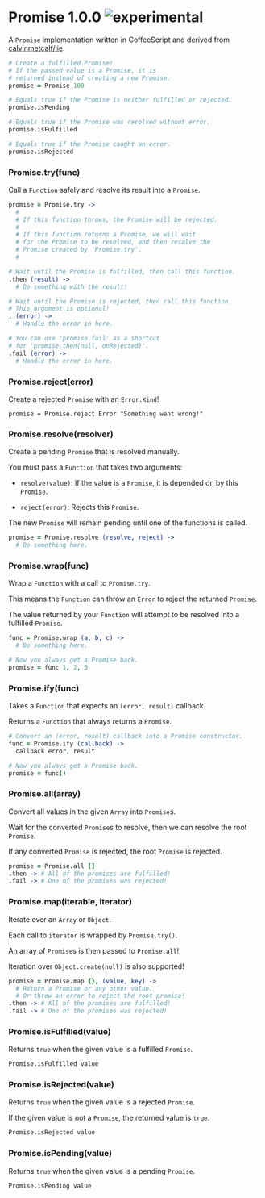 
# Promise 1.0.0 ![experimental](https://img.shields.io/badge/stability-experimental-EC5315.svg?style=flat)

A `Promise` implementation written in CoffeeScript and derived from [calvinmetcalf/lie](https://github.com/calvinmetcalf/lie).

```coffee
# Create a fulfilled Promise!
# If the passed value is a Promise, it is
# returned instead of creating a new Promise.
promise = Promise 100

# Equals true if the Promise is neither fulfilled or rejected.
promise.isPending

# Equals true if the Promise was resolved without error.
promise.isFulfilled

# Equals true if the Promise caught an error.
promise.isRejected
```

### Promise.try(func)

Call a `Function` safely and resolve its result into a `Promise`.

```coffee
promise = Promise.try ->
  #
  # If this function throws, the Promise will be rejected.
  #
  # If this function returns a Promise, we will wait
  # for the Promise to be resolved, and then resolve the
  # Promise created by 'Promise.try'.
  #

# Wait until the Promise is fulfilled, then call this function.
.then (result) ->
  # Do something with the result!

# Wait until the Promise is rejected, then call this function.
# This argument is optional!
, (error) ->
  # Handle the error in here.

# You can use 'promise.fail' as a shortcut
# for 'promise.then(null, onRejected)'.
.fail (error) ->
  # Handle the error in here.
```

### Promise.reject(error)

Create a rejected `Promise` with an `Error.Kind`!

```
promise = Promise.reject Error "Something went wrong!"
```

### Promise.resolve(resolver)

Create a pending `Promise` that is resolved manually.

You must pass a `Function` that takes two arguments:

- `resolve(value)`: If the value is a `Promise`, it is depended on by this `Promise`.

- `reject(error)`: Rejects this `Promise`.

The new `Promise` will remain pending until one of the functions is called.

```coffee
promise = Promise.resolve (resolve, reject) ->
  # Do something here.
```

### Promise.wrap(func)

Wrap a `Function` with a call to `Promise.try`.

This means the `Function` can throw an `Error` to reject the returned `Promise`.

The value returned by your `Function` will attempt to be resolved into a fulfilled `Promise`.

```coffee
func = Promise.wrap (a, b, c) ->
  # Do something here.

# Now you always get a Promise back.
promise = func 1, 2, 3
```

### Promise.ify(func)

Takes a `Function` that expects an `(error, result)` callback.

Returns a `Function` that always returns a `Promise`.

```coffee
# Convert an (error, result) callback into a Promise constructor.
func = Promise.ify (callback) ->
  callback error, result

# Now you always get a Promise back.
promise = func()
```

### Promise.all(array)

Convert all values in the given `Array` into `Promise`s.

Wait for the converted `Promise`s to resolve, then we can resolve the root `Promise`.

If any converted `Promise` is rejected, the root `Promise` is rejected.

```coffee
promise = Promise.all []
.then -> # All of the promises are fulfilled!
.fail -> # One of the promises was rejected!
```

### Promise.map(iterable, iterator)

Iterate over an `Array` or `Object`.

Each call to `iterator` is wrapped by `Promise.try()`.

An array of `Promise`s is then passed to `Promise.all`!

Iteration over `Object.create(null)` is also supported!

```coffee
promise = Promise.map {}, (value, key) ->
  # Return a Promise or any other value.
  # Or throw an error to reject the root promise!
.then -> # All of the promises are fulfilled!
.fail -> # One of the promises was rejected!
```

### Promise.isFulfilled(value)

Returns `true` when the given value is a fulfilled `Promise`.

```coffee
Promise.isFulfilled value
```

### Promise.isRejected(value)

Returns `true` when the given value is a rejected `Promise`.

If the given value is not a `Promise`, the returned value is `true`.

```coffee
Promise.isRejected value
```

### Promise.isPending(value)

Returns `true` when the given value is a pending `Promise`.

```coffee
Promise.isPending value
```
